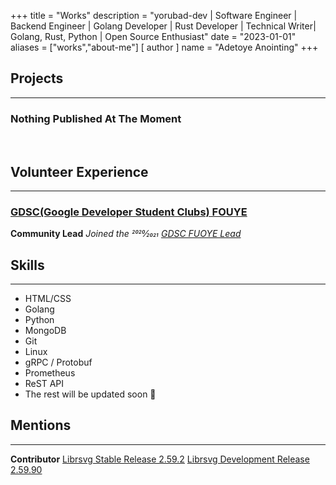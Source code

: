 +++
title = "Works"
description = "yorubad-dev | Software Engineer | Backend Engineer | Golang Developer | Rust Developer | Technical Writer| Golang, Rust, Python | Open Source Enthusiast"
date = "2023-01-01"
aliases = ["works","about-me"]
[ author ]
name = "Adetoye Anointing"
+++

## Projects

---

### Nothing Published At The Moment

&nbsp;

## Volunteer Experience

---

### [GDSC(Google Developer Student Clubs) FOUYE](https://gdsc.community.dev/federal-university-oye-ekiti-ekiti-state/)

**Community Lead**
_Joined the 2020⁄2021 [GDSC FUOYE Lead](https://gdsc.community.dev/federal-university-oye-ekiti-ekiti-state/)_

## Skills

---

- HTML/CSS
- Golang
- Python
- MongoDB
- Git
- Linux
- gRPC / Protobuf
- Prometheus
- ReST API
- The rest will be updated soon 👀

## Mentions

---
**Contributor**
[Librsvg Stable Release 2.59.2](https://gitlab.gnome.org/GNOME/librsvg/-/releases/2.59.2)
[Librsvg Development Release 2.59.90](https://gitlab.gnome.org/GNOME/librsvg/-/releases/2.59.90)